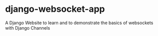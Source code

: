 # django-websocket-app
A Django Website to learn and to demonstrate the basics of websockets with Django Channels

